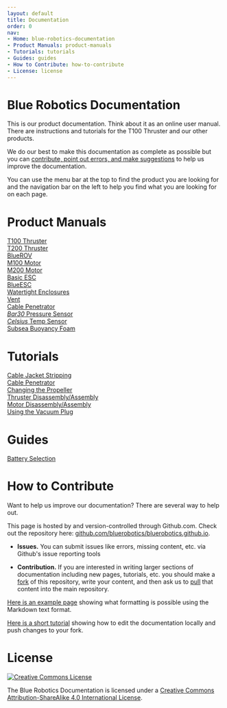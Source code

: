 ```yaml
---
layout: default
title: Documentation
order: 0
nav:
- Home: blue-robotics-documentation
- Product Manuals: product-manuals
- Tutorials: tutorials
- Guides: guides
- How to Contribute: how-to-contribute
- License: license
---
```


# Blue Robotics Documentation

This is our product documentation. Think about it as an online user manual. There are instructions and tutorials for the T100 Thruster and our other products.

We do our best to make this documentation as complete as possible but you can [contribute, point out errors, and make suggestions](#how-to-contribute) to help us improve the documentation.

You can use the menu bar at the top to find the product you are looking for and the navigation bar on the left to help you find what you are looking for on each page.

# Product Manuals

<div class="row">
  <div class="col-sm-4 col-md-4"> 
  	<div class="tile" style="background-image:url(/assets/images/documentation/thruster-2.png)">
  		<a href="/thrusters/">T100 Thruster <i class="fa fa-chevron-circle-right"></i></a>
  	</div>
  </div>
  <div class="col-sm-4 col-md-4">
  	<div class="tile" style="background-image:url(/assets/images/documentation/t200-1.png)">
  		<a href="/thrusters/t200/">T200 Thruster <i class="fa fa-chevron-circle-right"></i></a>
  	</div>
  </div>
  <div class="col-sm-4 col-md-4">
  	<div class="tile" style="background-image:url(/assets/images/documentation/kit-2.png)">
  		<a href="/bluerov/">BlueROV <i class="fa fa-chevron-circle-right"></i></a>
  	</div>
  </div>
</div>
<div class="row">
  <div class="col-sm-4 col-md-4">
  	<div class="tile" style="background-image:url(/assets/images/documentation/m100-2.png)">
  		<a href="/thrusters/motors/">M100 Motor <i class="fa fa-chevron-circle-right"></i></a>
  	</div>
  </div>
  <div class="col-sm-4 col-md-4">
  	<div class="tile" style="background-image:url(/assets/images/documentation/m200-4.png)">
  		<a href="/thrusters/motors/m200">M200 Motor <i class="fa fa-chevron-circle-right"></i></a>
  	</div>
  </div>
  <div class="col-sm-4 col-md-4">
  	<div class="tile" style="background-image:url(/assets/images/documentation/besc-3-new.png)">
  		<a href="/besc/">Basic ESC <i class="fa fa-chevron-circle-right"></i></a>
  	</div>
  </div>
</div>
<div class="row">
  <div class="col-sm-4 col-md-4">
    <div class="tile" style="background-image:url(/assets/images/documentation/blueesc-inside.jpg)">
      <a href="/bluesc/">BlueESC <i class="fa fa-chevron-circle-right"></i></a>
    </div>
  </div>
  <div class="col-sm-4 col-md-4">
  	<div class="tile" style="background-image:url(/assets/images/documentation/assem-4in.png)">
  		<a href="/watertight-enclosures/">Watertight Enclosures <i class="fa fa-chevron-circle-right"></i></a>
  	</div>
  </div>
  <div class="col-sm-4 col-md-4">
    <div class="tile" style="background-image:url(/assets/images/documentation/vent-r2-1.png)">
      <a href="/vent/">Vent <i class="fa fa-chevron-circle-right"></i></a>
    </div>
  </div>
</div>
<div class="row">
  <div class="col-sm-4 col-md-4">
    <div class="tile" style="background-image:url(/assets/images/documentation/cable-penetrator-1-r2.png)">
      <a href="/tutorials/cable-penetrator/">Cable Penetrator <i class="fa fa-chevron-circle-right"></i></a>
    </div>
  </div>
  <div class="col-sm-4 col-md-4">
    <div class="tile" style="background-image:url(/bar30/cad/pressure-sensor-3.png)">
      <a href="/bar30/"><em>Bar30</em> Pressure Sensor <i class="fa fa-chevron-circle-right"></i></a>
    </div>
  </div>
  <div class="col-sm-4 col-md-4">
    <div class="tile" style="background-image:url(/celsius/cad/temp-sensor-6.png)">
      <a href="/celsius/"><em>Celsius</em> Temp Sensor <i class="fa fa-chevron-circle-right"></i></a>
    </div>
  </div>
</div>
<div class="row">
  <div class="col-sm-4 col-md-4">
    <div class="tile" style="background-image:url(/assets/images/documentation/foam-1.png)">
      <a href="/float">Subsea Buoyancy Foam <i class="fa fa-chevron-circle-right"></i></a>
    </div>
  </div>
</div>

# Tutorials

<div class="row">
  <div class="col-sm-4 col-md-4">
    <div class="tile" style="background-image:url(/assets/images/tutorials/wire-stripping/wire-strip-7.png)">
      <a href="/tutorials/cable-stripping/">Cable Jacket Stripping <i class="fa fa-chevron-circle-right"></i></a>
    </div>
  </div>
  <div class="col-sm-4 col-md-4">
    <div class="tile" style="background-image:url(/assets/images/tutorials/cable-penetrator/step-5.png)">
      <a href="/tutorials/cable-penetrator/#installation">Cable Penetrator <i class="fa fa-chevron-circle-right"></i></a>
    </div>
  </div>
  <div class="col-sm-4 col-md-4">
    <div class="tile" style="background-image:url(/assets/images/tutorials/changing-a-propeller/propeller-3.png)">
      <a href="/tutorials/changing-the-propeller/">Changing the Propeller <i class="fa fa-chevron-circle-right"></i></a>
    </div>
  </div>
</div>
<div class="row">
  <div class="col-sm-4 col-md-4">
    <div class="tile" style="background-image:url(/assets/images/tutorials/disassembly/disassembly-2.png)">
      <a href="/tutorials/disassembly-assembly/">Thruster Disassembly/Assembly <i class="fa fa-chevron-circle-right"></i></a>
    </div>
  </div>
  <div class="col-sm-4 col-md-4">
    <div class="tile" style="background-image:url(/assets/images/tutorials/m100-disassembly/m100-disassem-1.png)">
      <a href="/tutorials/disassembly-assembly/m100-m200-disassembly/">Motor Disassembly/Assembly <i class="fa fa-chevron-circle-right"></i></a>
    </div>
  </div>
  <div class="col-sm-4 col-md-4">
    <div class="tile" style="background-image:url(/assets/images/tutorials/vacuum-test-plug/step-4.png">
      <a href="/tutorials/vacuum-test-plug/">Using the Vacuum Plug <i class="fa fa-chevron-circle-right"></i></a>
    </div>
  </div>
</div>

# Guides

<div class="row">
  <div class="col-sm-4 col-md-4">
    <div class="tile" style="background-image:url(/assets/images/documentation/battery-1.png)">
      <a href="/battery/">Battery Selection <i class="fa fa-chevron-circle-right"></i></a>
    </div>
  </div>
</div>

# How to Contribute

Want to help us improve our documentation? There are several way to help out.

This page is hosted by and version-controlled through Github.com. Check out the repository here: [github.com/bluerobotics/bluerobotics.github.io](http://github.com/bluerobotics/bluerobotics.github.io).

* **Issues.** You can submit issues like errors, missing content, etc. via Github's issue reporting tools

* **Contribution.** If you are interested in writing larger sections of documentation including new pages, tutorials, etc. you should make a [fork](https://github.com/bluerobotics/bluerobotics.github.io) of this repository, write your content, and then ask us to [pull](https://github.com/bluerobotics/bluerobotics.github.io/pulls) that content into the main repository.

[Here is an example page](/example/) showing what formatting is possible using the Markdown text format.

[Here is a short tutorial](/jekyll-tutorial/) showing how to edit the documentation locally and push changes to your fork.

# License

[<img alt="Creative Commons License" style="border-width:0" src="https://i.creativecommons.org/l/by-sa/4.0/88x31.png" />](http://creativecommons.org/licenses/by-sa/4.0/)

The Blue Robotics Documentation is licensed under a [Creative Commons Attribution-ShareAlike 4.0 International License](http://creativecommons.org/licenses/by-sa/4.0/).